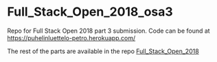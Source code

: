 # Full_Stack_Open_2018_osa3

Repo for Full Stack Open 2018 part 3 submission.
Code can be found at  https://puhelinluettelo-petro.herokuapp.com/

The rest of the parts are available in the repo [Full_Stack_Open_2018](https://github.com/PetroSilenius/Full_Stack_Open_2018)
